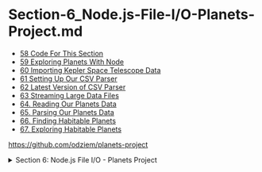 # Section-6_Node.js-File-I/O-Planets-Project.md

  -   [58 Code For This Section](58_Code-For-This-Section.md)  
  -   [59 Exploring Planets With Node](59_Exploring-Planets-With-Node.md) 
  -   [60 Importing Kepler Space Telescope Data](60_Importing-Kepler-Space-Telescope-Data.md)
  -   [61 Setting Up Our CSV Parser](61_Setting-Up-Our-CSV-Parser.md)
  -   [62 Latest Version of CSV Parser](62_Latest-Version-of-CSV-Parser.md)
  -   [63 Streaming Large Data Files](63_Streaming-Large-Data-Files.md)
  -   [64. Reading Our Planets Data](64_Reading-Our-Planets-Data.md)
  -   [65. Parsing Our Planets Data](65_Parsing-Our-Planets-Data.md)
  -   [66. Finding Habitable Planets](66_Finding-Habitable-Planets.md)
  -   [67. Exploring Habitable Planets](67_Exploring-Habitable-Planets.md)

https://github.com/odziem/planets-project

<details>
  <summary> Section 6: Node.js File I/O - Planets Project </summary>

  - [Codebase: planets-project](../src/6_planets-project/)

</details>

